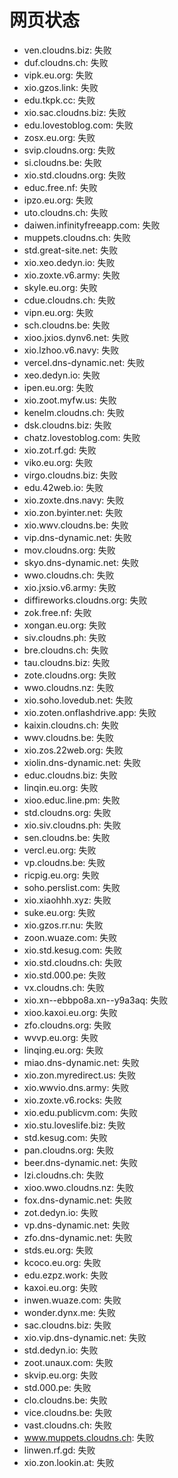 # 网页状态
- ven.cloudns.biz: 失败
- duf.cloudns.ch: 失败
- vipk.eu.org: 失败
- xio.gzos.link: 失败
- edu.tkpk.cc: 失败
- xio.sac.cloudns.biz: 失败
- edu.lovestoblog.com: 失败
- zosx.eu.org: 失败
- svip.cloudns.org: 失败
- si.cloudns.be: 失败
- xio.std.cloudns.org: 失败
- educ.free.nf: 失败
- ipzo.eu.org: 失败
- uto.cloudns.ch: 失败
- daiwen.infinityfreeapp.com: 失败
- muppets.cloudns.ch: 失败
- std.great-site.net: 失败
- xio.xeo.dedyn.io: 失败
- xio.zoxte.v6.army: 失败
- skyle.eu.org: 失败
- cdue.cloudns.ch: 失败
- vipn.eu.org: 失败
- sch.cloudns.be: 失败
- xioo.jxios.dynv6.net: 失败
- xio.lzhoo.v6.navy: 失败
- vercel.dns-dynamic.net: 失败
- xeo.dedyn.io: 失败
- ipen.eu.org: 失败
- xio.zoot.myfw.us: 失败
- kenelm.cloudns.ch: 失败
- dsk.cloudns.biz: 失败
- chatz.lovestoblog.com: 失败
- xio.zot.rf.gd: 失败
- viko.eu.org: 失败
- virgo.cloudns.biz: 失败
- edu.42web.io: 失败
- xio.zoxte.dns.navy: 失败
- xio.zon.byinter.net: 失败
- xio.wwv.cloudns.be: 失败
- vip.dns-dynamic.net: 失败
- mov.cloudns.org: 失败
- skyo.dns-dynamic.net: 失败
- wwo.cloudns.ch: 失败
- xio.jxsio.v6.army: 失败
- diffireworks.cloudns.org: 失败
- zok.free.nf: 失败
- xongan.eu.org: 失败
- siv.cloudns.ph: 失败
- bre.cloudns.ch: 失败
- tau.cloudns.biz: 失败
- zote.cloudns.org: 失败
- wwo.cloudns.nz: 失败
- xio.soho.lovedub.net: 失败
- xio.zoten.onflashdrive.app: 失败
- kaixin.cloudns.ch: 失败
- wwv.cloudns.be: 失败
- xio.zos.22web.org: 失败
- xiolin.dns-dynamic.net: 失败
- educ.cloudns.biz: 失败
- linqin.eu.org: 失败
- xioo.educ.line.pm: 失败
- std.cloudns.org: 失败
- xio.siv.cloudns.ph: 失败
- sen.cloudns.be: 失败
- vercl.eu.org: 失败
- vp.cloudns.be: 失败
- ricpig.eu.org: 失败
- soho.perslist.com: 失败
- xio.xiaohhh.xyz: 失败
- suke.eu.org: 失败
- xio.gzos.rr.nu: 失败
- zoon.wuaze.com: 失败
- xio.std.kesug.com: 失败
- xio.std.cloudns.ch: 失败
- xio.std.000.pe: 失败
- vx.cloudns.ch: 失败
- xio.xn--ebbpo8a.xn--y9a3aq: 失败
- xioo.kaxoi.eu.org: 失败
- zfo.cloudns.org: 失败
- wvvp.eu.org: 失败
- linqing.eu.org: 失败
- miao.dns-dynamic.net: 失败
- xio.zon.myredirect.us: 失败
- xio.wwvio.dns.army: 失败
- xio.zoxte.v6.rocks: 失败
- xio.edu.publicvm.com: 失败
- xio.stu.loveslife.biz: 失败
- std.kesug.com: 失败
- pan.cloudns.org: 失败
- beer.dns-dynamic.net: 失败
- lzi.cloudns.ch: 失败
- xioo.wwo.cloudns.nz: 失败
- fox.dns-dynamic.net: 失败
- zot.dedyn.io: 失败
- vp.dns-dynamic.net: 失败
- zfo.dns-dynamic.net: 失败
- stds.eu.org: 失败
- kcoco.eu.org: 失败
- edu.ezpz.work: 失败
- kaxoi.eu.org: 失败
- inwen.wuaze.com: 失败
- wonder.dynx.me: 失败
- sac.cloudns.biz: 失败
- xio.vip.dns-dynamic.net: 失败
- std.dedyn.io: 失败
- zoot.unaux.com: 失败
- skvip.eu.org: 失败
- std.000.pe: 失败
- clo.cloudns.be: 失败
- vice.cloudns.be: 失败
- vast.cloudns.ch: 失败
- www.muppets.cloudns.ch: 失败
- linwen.rf.gd: 失败
- xio.zon.lookin.at: 失败

